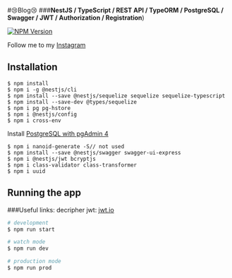#😢Blog😢
###**NestJS / TypeScript / REST API / TypeORM / PostgreSQL / Swagger / JWT / Authorization / Registration**)


<a href="https://www.npmjs.com/~nestjscore" target="_blank"><img src="https://img.shields.io/npm/v/@nestjs/core.svg" alt="NPM Version" /></a>


Follow me to my [Instagram](https://www.instagram.com/iamchikalov/)

## Installation

```
$ npm install
$ npm i -g @nestjs/cli
$ npm install --save @nestjs/sequelize sequelize sequelize-typescript
$ npm install --save-dev @types/sequelize
$ npm i pg pg-hstore
$ npm i @nestjs/config
$ npm i cross-env
```
Install [PostgreSQL with pgAdmin 4](https://www.postgresql.org/download/)

```
$ npm i nanoid-generate -S// not used
$ npm install --save @nestjs/swagger swagger-ui-express
$ npm i @nestjs/jwt bcryptjs
$ npm i class-validator class-transformer
$ npm i uuid
```
## Running the app
###Useful links:
decripher jwt: [jwt.io](https://jwt.io/)

```bash
# development
$ npm run start

# watch mode
$ npm run dev

# production mode
$ npm run prod
```
